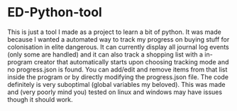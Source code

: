 # ED-Python-tool
This is just a tool I made as a project to learn a bit of python. It was made because I wanted a automated way to track my progress on buying stuff for colonisation in elite dangerous. It can currently display all journal log events (only some are handled) and it can also track a shopping list with a in-program creator that automatically starts upon choosing tracking mode and no progress.json is found. You can add/edit and remove items from that list inside the program or by directly modifying the progress.json file.
The code definitely is very suboptimal (global variables my beloved).
This was made and (very poorly mind you) tested on linux and windows may have issues though it should work.
